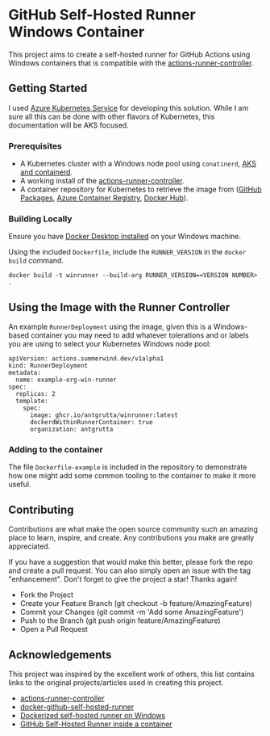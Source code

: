# GitHub Self-Hosted Runner Windows Container

This project aims to create a self-hosted runner for GitHub Actions using Windows containers that is compatible with the [actions-runner-controller](https://github.com/actions-runner-controller/actions-runner-controller).

## Getting Started

I used [Azure Kubernetes Service](https://docs.microsoft.com/en-us/azure/aks/) for developing this solution. While I am sure all this can be done with other flavors of Kubernetes, this documentation will be AKS focused.

### Prerequisites

- A Kubernetes cluster with a Windows node pool using `conatinerd`, [AKS and containerd](https://docs.microsoft.com/en-us/azure-stack/aks-hci/use-containerd-on-windows-aks).
- A working install of the [actions-runner-controller](https://github.com/actions-runner-controller/actions-runner-controller).
- A container repository for Kubernetes to retrieve the image from ([GitHub Packages](https://docs.github.com/en/packages/working-with-a-github-packages-registry/working-with-the-container-registry), [Azure Container Registry](https://docs.microsoft.com/en-us/azure/container-registry/), [Docker Hub](https://hub.docker.com/)).

### Building Locally

Ensure you have [Docker Desktop installed](https://docs.microsoft.com/en-us/virtualization/windowscontainers/quick-start/set-up-environment?tabs=Windows-10-and-11) on your Windows machine.

Using the included `Dockerfile`, include the `RUNNER_VERSION` in the `docker build` command.

```
docker build -t winrunner --build-arg RUNNER_VERSION=<VERSION NUMBER> .
```

## Using the Image with the Runner Controller

An example `RunnerDeployment` using the image, given this is a Windows-based container you may need to add whatever tolerations and or labels you are using to select your Kubernetes Windows node pool:

```
apiVersion: actions.summerwind.dev/v1alpha1
kind: RunnerDeployment
metadata:
  name: example-org-win-runner
spec:
  replicas: 2
  template:
    spec:
      image: ghcr.io/antgrutta/winrunner:latest
      dockerdWithinRunnerContainer: true
      organization: antgrutta
```

### Adding to the container

The file `Dockerfile-example` is included in the repository to demonstrate how one might add some common tooling to the container to make it more useful.

## Contributing

Contributions are what make the open source community such an amazing place to learn, inspire, and create. Any contributions you make are greatly appreciated.

If you have a suggestion that would make this better, please fork the repo and create a pull request. You can also simply open an issue with the tag "enhancement". Don't forget to give the project a star! Thanks again!

- Fork the Project
- Create your Feature Branch (git checkout -b feature/AmazingFeature)
- Commit your Changes (git commit -m 'Add some AmazingFeature')
- Push to the Branch (git push origin feature/AmazingFeature)
- Open a Pull Request

## Acknowledgements

This project was inspired by the excellent work of others, this list contains links to the original projects/articles used in creating this project.

- [actions-runner-controller](https://github.com/actions-runner-controller/actions-runner-controller)
- [docker-github-self-hosted-runner](https://github.com/rajyraman/docker-github-self-hosted-runner)
- [Dockerized self-hosted runner on Windows](https://github.com/shivammathur/setup-php/wiki/Dockerized-self-hosted-runner-on-Windows)
- [GitHub Self-Hosted Runner inside a container](https://dreamingincrm.com/2020/12/02/github-self-hosted-runner-inside-a-container/)
